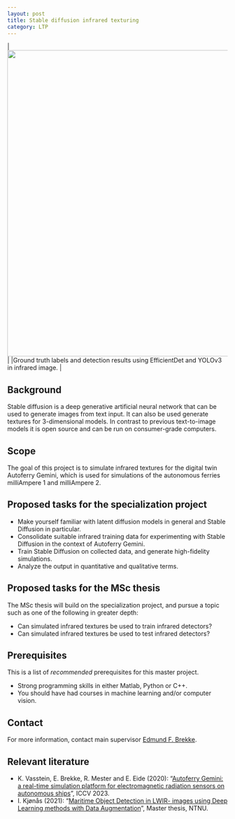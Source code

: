 ```yaml
---
layout: post
title: Stable diffusion infrared texturing
category: LTP
---
```


| <img src="{{site.url}}/assets/irboats.png" width="700"> | 
|Ground truth labels and detection results using EfficientDet and YOLOv3 in infrared image. |

## Background

Stable diffusion is a deep generative artificial neural network that can be used to generate images from text input. 
It can also be used generate textures for 3-dimensional models. 
In contrast to previous text-to-image models it is open source and can be run on consumer-grade computers. 



## Scope

The goal of this project is to simulate infrared textures for the digital twin Autoferry Gemini, which is used for simulations of the autonomous ferries milliAmpere 1 and milliAmpere 2. 

## Proposed tasks for the specialization project

* Make yourself familiar with latent diffusion models in general and Stable Diffusion in particular.
* Consolidate suitable infrared training data for experimenting with Stable Diffusion in the context of Autoferry Gemini. 
* Train Stable Diffusion on collected data, and generate high-fidelity simulations. 
* Analyze the output in quantitative and qualitative terms. 

## Proposed tasks for the MSc thesis 

The MSc thesis will build on the specialization project, and pursue a topic such as one of the following in greater depth:

* Can simulated infrared textures be used to train infrared detectors?
* Can simulated infrared textures be used to test infrared detectors?


## Prerequisites
This is a list of *recommended* prerequisites for this master project.

- Strong programming skills in either Matlab, Python or C++. 
- You should have had courses in machine learning and/or computer vision. 

## Contact 
For more information, contact main supervisor [Edmund F. Brekke](http://www.ntnu.no/ansatte/edmundfo).

## Relevant literature

* K. Vasstein, E. Brekke, R. Mester and E. Eide (2020): “[Autoferry Gemini: a real-time simulation platform for electromagnetic radiation sensors on autonomous ships](https://iopscience.iop.org/article/10.1088/1757-899X/929/1/012032)”, ICCV 2023.
* I. Kjønås (2021): “[Maritime Object Detection in LWIR- images using Deep Learning methods with Data Augmentation](https://ntnuopen.ntnu.no/ntnu-xmlui/handle/11250/2789448?locale-attribute=no)”, Master thesis, NTNU.
